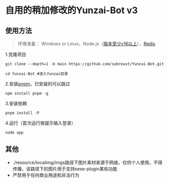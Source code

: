 # 自用的稍加修改的Yunzai-Bot v3


## 使用方法
>环境准备： Windows or Linux，Node.js（[版本至少v16以上](http://nodejs.cn/download/)），[Redis](https://redis.io/docs/getting-started/installation/)

1.克隆项目
```
git clone --depth=1 -b main https://github.com/subreast/Yunzai-Bot.git
```
```
cd Yunzai-Bot #进入Yunzai目录
```
2.安装[pnpm](https://pnpm.io/zh/installation)，已安装的可以跳过
```
npm install pnpm -g
```
3.安装依赖
```
pnpm install -P
```
4.运行（首次运行按提示输入登录）
```
node app
```


## 其他
- ./resource/localimg/imgs路径下图片素材来源于网络，仅供个人使用，不得传播，该路径下的图片用于支持sese-plugin某些功能
- 严禁用于任何商业用途和非法行为